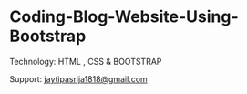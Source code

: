 # Coding-Blog-Website-Using-Bootstrap
Technology: HTML , CSS & BOOTSTRAP

Support:
jaytipasrija1818@gmail.com
